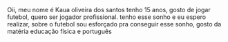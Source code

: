 Oii, meu nome é Kaua oliveira dos santos tenho 15 anos, 
gosto de jogar futebol, quero ser jogador profissional.
tenho esse sonho e eu espero realizar,
sobre o futebol sou esforçado pra conseguir esse sonho,
gosto da matéria educação física e português

